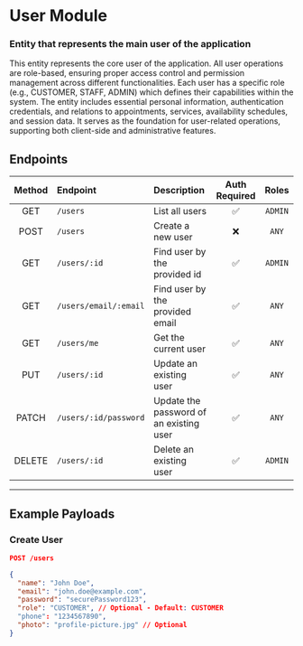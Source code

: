 # User Module

### Entity that represents the main user of the application

This entity represents the core user of the application. All user operations are role-based, ensuring proper access control and permission management across different functionalities. Each user has a specific role (e.g., CUSTOMER, STAFF, ADMIN) which defines their capabilities within the system. The entity includes essential personal information, authentication credentials, and relations to appointments, services, availability schedules, and session data. It serves as the foundation for user-related operations, supporting both client-side and administrative features.
## Endpoints

| Method | Endpoint                                  | Description                                                         | Auth Required | Roles         |
|:--------:|:-------------------------------------------|:---------------------------------------------------------------------|:----------------:|:----------------:|
| GET    | `/users`                         | List all users                                    | ✅             | `ADMIN`        |
| POST   | `/users`                         | Create a new user            | ❌             | `ANY` |
| GET    | `/users/:id`          | Find user by the provided id  | ✅             | `ADMIN` |
| GET    | `/users/email/:email`      | Find user by the provided email                          | ✅             | `ANY`          |
| GET    | `/users/me`      | Get the current user                          | ✅             | `ANY`          |
| PUT    | `/users/:id`                     | Update an existing user                           | ✅             | `ANY`        |
| PATCH    | `/users/:id/password`                     | Update the password of an existing user                           | ✅             | `ANY`        |
| DELETE | `/users/:id`                     | Delete an existing user                           | ✅             | `ADMIN`        |

---

## Example Payloads

### Create User
```json
POST /users

{
  "name": "John Doe",
  "email": "john.doe@example.com",
  "password": "securePassword123",
  "role": "CUSTOMER", // Optional - Default: CUSTOMER
  "phone": "1234567890",
  "photo": "profile-picture.jpg" // Optional
}
